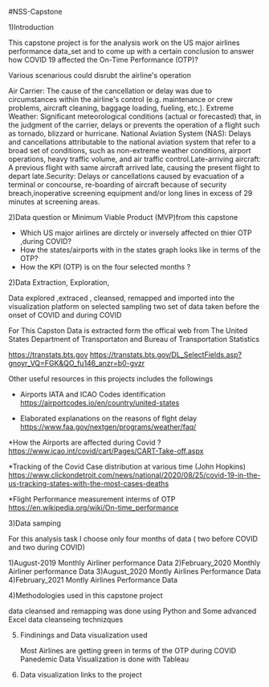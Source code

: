 
#NSS-Capstone

1)Introduction 

This capstone project is for the analysis work on the US major airlines performance data_set and 
to come up with a certain conclusion to answer how COVID 19 affected the On-Time 
Performance (OTP)?

Various scenarious could disrubt the airline's operation 

Air Carrier: The cause of the cancellation or delay was due to circumstances within the airline's control 
(e.g. maintenance or crew problems, aircraft cleaning, baggage loading, fueling, etc.).
Extreme Weather: Significant meteorological conditions (actual or forecasted) that, in the judgment of the carrier, 
delays or prevents the operation of a flight such as tornado, blizzard or hurricane.
National Aviation System (NAS): Delays and cancellations attributable to the national aviation system that refer to 
a broad set of conditions, such as non-extreme weather conditions, airport operations, heavy traffic volume, and air 
traffic control.Late-arriving aircraft: A previous flight with same aircraft arrived late, causing the present flight
to depart late.Security: Delays or cancellations caused by evacuation of a terminal or concourse, re-boarding of 
aircraft because of security breach,inoperative screening equipment and/or long lines in excess of 29 minutes at 
screening areas.

2)Data question or Minimum Viable Product (MVP)from this capstone 

   - Which US major airlines are dirctely or inversely affected on thier OTP ,during COVID?
   - How the states/airports with in the states graph looks like in terms of the OTP?
   - How the KPI (OTP) is on the four selected months ?


2)Data Extraction, Exploration,  

Data explored ,extraced , cleansed, remapped and imported into the visualization platform on selected sampling
two set of data taken before the onset of COVID and during COVID

For This Capston Data is extracted form the offical web from The United States Department of Transportaton and Bureau of
Transportation Statistics

https://transtats.bts.gov 
https://transtats.bts.gov/DL_SelectFields.asp?gnoyr_VQ=FGK&QO_fu146_anzr=b0-gvzr

Other useful resources in this projects includes the followings 


* Airports IATA and ICAO Codes identification 
https://airportcodes.io/en/country/united-states 

* Elaborated explanations on the reasons of flght delay
https://www.faa.gov/nextgen/programs/weather/faq/ 

*How the Airports are affected during Covid ? 
https://www.icao.int/covid/cart/Pages/CART-Take-off.aspx 

*Tracking of the Covid Case distribution at various time (John Hopkins)
https://www.clickondetroit.com/news/national/2020/08/25/covid-19-in-the-us-tracking-states-with-the-most-cases-deaths

*Flight Performance measurement interms of OTP
https://en.wikipedia.org/wiki/On-time_performance 


3)Data samping 

  For this analysis task I choose only four months of data ( two before COVID and two during COVID)

  1)August-2019 Monthly Airliner performance Data
  2)February_2020 Monthly Airliner performance Data
  3)August_2020 Montly Airlines Performance Data
  4)February_2021 Montly Airlines Performance Data


4)Methodologies used in this capstone project 

  data cleansed and remapping was done using Python and Some advanced Excel data cleanseing technizques

5) Findinings and Data visualization used 

   Most Airlines are getting green in terms of the OTP during COVID Panedemic
   Data Visualization is done with Tableau

6) Data visualization links to the project 




